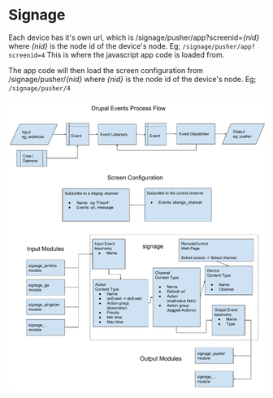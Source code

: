 # Signage

Each device has it's own url, which is /signage/pusher/app?screenid=_{nid}_ 
where _{nid}_ is the node id of the device's node. Eg; `/signage/pusher/app?screenid=4`
This is where the javascript app code is loaded from.

The app code will then load the screen configuration from /signage/pusher/_{nid}_ where _{nid}_ is the node id of the device's node.
Eg; `/signage/pusher/4`



 ![](https://github.com/dennisinteractive/signage/blob/master/img/signage_flow.png)
